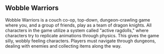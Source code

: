## Wobble Warriors
Wobble Warriors is a couch co-op, top-down, dungeon-crawling game where you, and a group of friends, play as a team of dragon knights. All characters in the game utilize a system called "active ragdolls," where characters try to replicate animations through physics. This gives the game silly, wobbly feeling characters. Players must navigate through dungeons, dealing with enemies and collecting items along the way.
